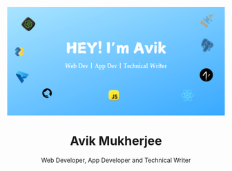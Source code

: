 [![MasterHead](https://github.com/Avik-creator/Avik-creator/blob/main/Avik%20Banner.png)](https://github.com/Avik-creator)

<h1 align="center">
Avik Mukherjee
</h1>
<p align="center"> Web Developer, App Developer and Technical Writer </p>
